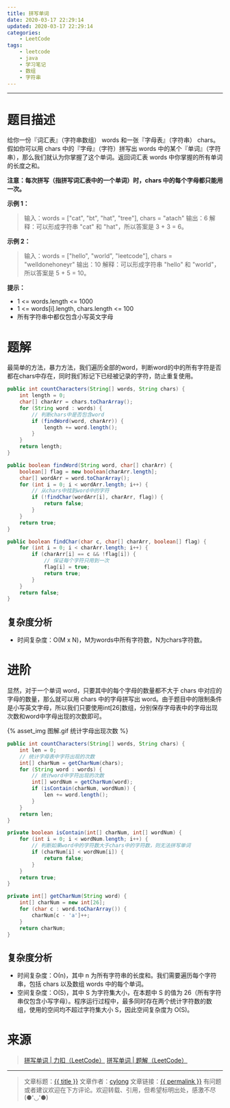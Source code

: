 ```yaml
---
title: 拼写单词
date: 2020-03-17 22:29:14
updated: 2020-03-17 22:29:14
categories:
    - LeetCode
tags:
    - leetcode
    - java
    - 学习笔记
    - 数组
    - 字符串
---
```

---

# 题目描述

给你一份『词汇表』（字符串数组） words 和一张『字母表』（字符串） chars。假如你可以用 chars 中的『字母』（字符）拼写出 words 中的某个『单词』（字符串），那么我们就认为你掌握了这个单词。返回词汇表 words 中你掌握的所有单词的长度之和。

**注意：每次拼写（指拼写词汇表中的一个单词）时，chars 中的每个字母都只能用一次。**

**示例 1：**
> 输入：words = ["cat", "bt", "hat", "tree"], chars = "atach"
> 输出：6
> 解释：可以形成字符串 "cat" 和 "hat"，所以答案是 3 + 3 = 6。

**示例 2：**
> 输入：words = ["hello", "world", "leetcode"], chars = "welldonehoneyr"
> 输出：10
> 解释：可以形成字符串 "hello" 和 "world"，所以答案是 5 + 5 = 10。

**提示：**
* 1 <= words.length <= 1000
* 1 <= words[i].length, chars.length <= 100
* 所有字符串中都仅包含小写英文字母

<!-- more -->

# 题解

最简单的方法，暴力方法，我们遍历全部的word，判断word的中的所有字符是否都在chars中存在，同时我们标记下已经被记录的字符，防止重复使用。

```java
public int countCharacters(String[] words, String chars) {
    int length = 0;
    char[] charArr = chars.toCharArray();
    for (String word : words) {
        // 判断chars中是否包含word
        if (findWord(word, charArr)) {
            length += word.length();
        }
    }
    return length;
}

public boolean findWord(String word, char[] charArr) {
    boolean[] flag = new boolean[charArr.length];
    char[] wordArr = word.toCharArray();
    for (int i = 0; i < wordArr.length; i++) {
        // 从chars中找到word中的字符
        if (!findChar(wordArr[i], charArr, flag)) {
            return false;
        }
    }
    return true;
}

public boolean findChar(char c, char[] charArr, boolean[] flag) {
    for (int i = 0; i < charArr.length; i++) {
        if (charArr[i] == c && !flag[i]) {
            // 保证每个字符只用到一次
            flag[i] = true;
            return true;
        }
    }
    return false;
}
```

## 复杂度分析

* 时间复杂度：Ο(M x N)，M为words中所有字符数，N为chars字符数。

# 进阶

显然，对于一个单词 word，只要其中的每个字母的数量都不大于 chars 中对应的字母的数量，那么就可以用 chars 中的字母拼写出 word。由于题目中的限制条件是小写英文字母，所以我们只要使用int[26]数组，分别保存字母表中的字母出现次数和word中字母出现的次数即可。

{% asset_img 图解.gif 统计字母出现次数 %}

```java
public int countCharacters(String[] words, String chars) {
    int len = 0;
    // 统计字母表中字符出现的次数
    int[] charNum = getCharNum(chars);
    for (String word : words) {
        // 统计word中字符出现的次数
        int[] wordNum = getCharNum(word);
        if (isContain(charNum, wordNum)) {
            len += word.length();
        }
    }
    return len;
}

private boolean isContain(int[] charNum, int[] wordNum) {
    for (int i = 0; i < wordNum.length; i++) {
        // 判断如果word中的字符数大于chars中的字符数，则无法拼写单词
        if (charNum[i] < wordNum[i]) {
            return false;
        }
    }
    return true;
}

private int[] getCharNum(String word) {
    int[] charNum = new int[26];
    for (char c : word.toCharArray()) {
        charNum[c - 'a']++;
    }
    return charNum;
}
```

## 复杂度分析

* 时间复杂度：Ο(n)，其中 n 为所有字符串的长度和。我们需要遍历每个字符串，包括 chars 以及数组 words 中的每个单词。
* 空间复杂度：Ο(S)，其中 S 为字符集大小，在本题中 S 的值为 26（所有字符串仅包含小写字母）。程序运行过程中，最多同时存在两个统计字符数的数组，使用的空间均不超过字符集大小 S，因此空间复杂度为 O(S)。

# 来源
> [拼写单词 | 力扣（LeetCode）][1]
> [拼写单词 | 题解（LeetCode）][2]

---

> 文章标题：<a href='{{ permalink }}' title='{{ title }}' >{{ title }}</a>
> 文章作者：[cylong](http://www.cylong.com/about/ "cylong")
> 文章链接：<a href='{{ permalink }}' title='{{ title }}' >{{ permalink }}</a>
> 有问题或者建议欢迎在下方评论。欢迎转载、引用，但希望标明出处，感激不尽(●'◡'●)

[1]: https://leetcode-cn.com/problems/find-words-that-can-be-formed-by-characters/ "二叉搜索树的第k大节点 | 力扣（LeetCode）"
[2]: https://leetcode-cn.com/problems/find-words-that-can-be-formed-by-characters/solution/tong-ji-zi-mu-chu-xian-de-ci-shu-shu-zu-ji-qiao-cj/ "二叉搜索树的第k大节点 | 题解（LeetCode）"
